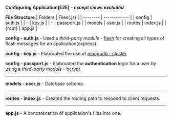 **Configuring Application(E2E)** - ***except views excluded***

**File Structure**
| Folders  | Files(.js) |
| -------- | -------------|
| config  | auth.js |
| -       | key.js  |
| -       | passport.js |
| models  | user.js | 
| routes  | index.js |
| {root}  | app.js |


**config - auth.js** - Used a  *third-party module* - [flash](https://www.npmjs.com/package/req-flash) for creating all types of flash messages for an application(express).


**config - key.js** - Elabroated the use of [mongodb - cluster](https://www.mongodb.com/basics/clusters/mongodb-cluster-setup)


**config - passport.js** - Elabroated the **authentication** logic for a user by using a  *third-party module* - [bcrypt](https://www.npmjs.com/package/bcrypt)

---------------------------------------------------------------------------------------------

**models - user.js** - Database schema.

---------------------------------------------------------------------------------------------

**routes - index.js** - Created the routing path to respond to client requests. 

---------------------------------------------------------------------------------------------

**app.js** -  A concatenation of application's files into one.